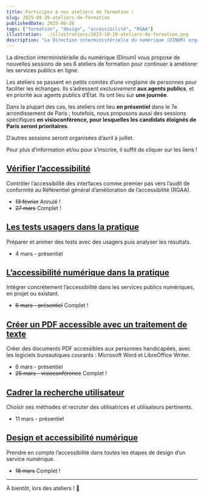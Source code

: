 ```yaml
---
title: Participez à nos ateliers de formation !
slug: 2025-08-26-ateliers-de-formation
publishedDate: 2025-08-26
tags: ["formation", "design", "accessibilité", "RGAA"]
illustration:  ./illustrations/2023-10-19-ateliers-de-formation.png
description: "La Direction interministérielle du numérique (DINUM) organise 8 ateliers de formation à partir d’octobre sur le design, la recherche utilisateur, l'accessibilité pour aider les agents à améliorer les services publics en ligne."
---
```


<p class="fr-text--lead">La direction interministérielle du numérique (Dinum) vous propose de nouvelles sessions de ses 6 ateliers de formation pour continuer à améliorer les services publics en ligne. </p>
<p>Les ateliers se passent en petits comités d’une vingtaine de personnes pour faciliter les échanges. Ils s’adressent <em>exclusivement</em> <strong>aux agents publics</strong>, et en priorité aux agents publics d’État. Ils ont lieu sur <strong>une journée</strong>.</p> 
<p>Dans la plupart des cas, les ateliers ont lieu <strong>en présentiel</strong> dans le 7e arrondissement de Paris ; toutefois, nous proposons aussi des sessions spécifiques <strong>en visioconférence, pour lesquelles les candidats éloignés de Paris seront prioritaires</strong>.</p>
<p>D’autres sessions seront organisées d’avril à juillet.</p>

Pour plus d’information et/ou pour s’inscrire, il suffit de cliquer sur les liens&nbsp;!

<h2 class="fr-mt-4w fr-h6"><a href="/formations/accessibilite/atelier-coder-accessible/">Vérifier l’accessibilité</a></h2>

Contrôler l’accessibilité des interfaces comme premier pas vers l’audit de conformité au Référentiel général d’amélioration de l’accessibilité (RGAA).
- ~~13 février~~ Annulé !
- ~~27 mars~~ Complet !
  
<h2 class="fr-mt-4w fr-h6"><a href="/formations/recherche-utilisateur/atelier-test-usager/">Les tests usagers dans la pratique</a></h2>

Préparer et animer des tests avec des usagers puis analyser les résultats.  
- 4 mars - présentiel

<h2 class="fr-mt-4w fr-h6"><a href="/formations/accessibilite/atelier-accessibilite-pratique/">L’accessibilité numérique dans la pratique</a></h2>

Intégrer concrètement l’accessibilité dans les services publics numériques, en projet ou existant.
- ~~6 mars - présentiel~~ Complet !

<h2 class="fr-mt-4w fr-h6"><a href="/formations/accessibilite/atelier-pdf-accessible/">Créer un PDF accessible avec un traitement de texte</a></h2>

Créer des documents PDF accessibles aux personnes handicapées, avec les logiciels bureautiques courants : Microsoft Word et LibreOffice Writer.
- 6 mars - présentiel
- ~~25 mars - visioconférence~~ Complet !

<h2 class="fr-mt-4w fr-h6"><a href="/formations/recherche-utilisateur/atelier-cadrer-recherche-utilisateur/">Cadrer la recherche utilisateur</a></h2>

Choisir ses méthodes et recruter des utilisatrices et utilisateurs pertinents.
- 11 mars - présentiel

<h2 class="fr-mt-4w fr-h6"><a href="/formations/accessibilite/atelier-accessibilite-designer/">Design et accessibilité numérique</a></h2>

Prendre en compte l’accessibilité dans toutes les étapes de design d’un service numérique.
- ~~18 mars~~ Complet !

<hr/>

À bientôt, lors des ateliers&nbsp;! <span aria-hidden="true">👋</span>
